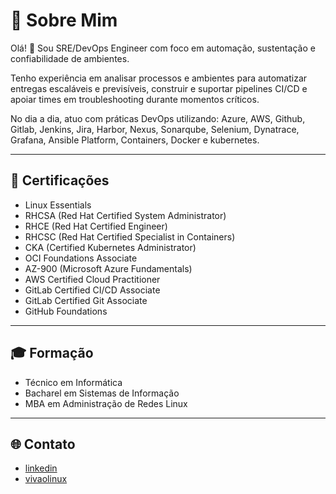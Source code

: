 # 👋 Sobre Mim

Olá! 👋 Sou SRE/DevOps Engineer com foco em automação, sustentação e confiabilidade de ambientes.

Tenho experiência em analisar processos e ambientes para automatizar entregas escaláveis e previsíveis, construir e suportar pipelines CI/CD e apoiar times em troubleshooting durante momentos críticos.

No dia a dia, atuo com práticas DevOps utilizando: Azure, AWS, Github, Gitlab, Jenkins, Jira, Harbor, Nexus, Sonarqube, Selenium, Dynatrace, Grafana, Ansible Platform, Containers, Docker e kubernetes.

---

## 📜 Certificações

- Linux Essentials  
- RHCSA (Red Hat Certified System Administrator)  
- RHCE (Red Hat Certified Engineer)  
- RHCSC (Red Hat Certified Specialist in Containers)  
- CKA (Certified Kubernetes Administrator)  
- OCI Foundations Associate  
- AZ-900 (Microsoft Azure Fundamentals)  
- AWS Certified Cloud Practitioner  
- GitLab Certified CI/CD Associate  
- GitLab Certified Git Associate  
- GitHub Foundations

---

## 🎓 Formação

- Técnico em Informática  
- Bacharel em Sistemas de Informação  
- MBA em Administração de Redes Linux

---

## 🌐 Contato

- [linkedin](https://www.linkedin.com/in/gabrieldsinfo)
- [vivaolinux](https://www.vivaolinux.com.br/~gabrieldsinfo)
